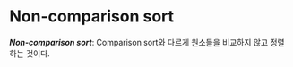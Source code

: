 # Non-comparison sort  
***Non-comparison sort***: Comparison sort와 다르게 원소들을 비교하지 않고 정렬하는 것이다.       
